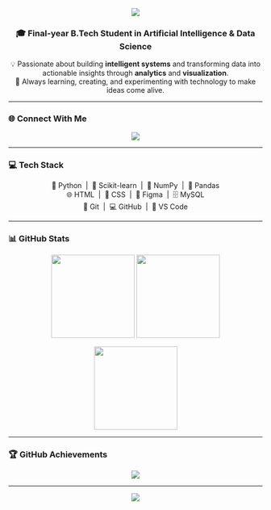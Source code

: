 <!-- 🌟 HEADER -->
<p align="center">
  <img src="https://capsule-render.vercel.app/api?type=waving&color=9932CC&height=150&section=header&text=Hey%20there!%20I'm%20Joann%20Jibin%20👋&fontSize=28&fontColor=fff&animation=fadeIn&fontAlignY=40" />
</p>

<h3 align="center">🎓 Final-year B.Tech Student in Artificial Intelligence & Data Science</h3>

<p align="center">
  💡 Passionate about building <strong>intelligent systems</strong> and transforming data into actionable insights through <strong>analytics</strong> and <strong>visualization</strong>.<br>
  🚀 Always learning, creating, and experimenting with technology to make ideas come alive.
</p>


---

### 🌐 Connect With Me
<p align="center">
  <a href="https://linkedin.com/in/joann-jibin" target="_blank">
    <img src="https://img.shields.io/badge/LinkedIn-0A66C2?style=for-the-badge&logo=linkedin&logoColor=white"/>
  </a>
</p>


---

### 💻 Tech Stack
<p align="center">
  🐍 Python &nbsp;|&nbsp; 🤖 Scikit-learn &nbsp;|&nbsp; 🔢 NumPy &nbsp;|&nbsp; 🧮 Pandas <br>
  🌐 HTML &nbsp;|&nbsp; 🎨 CSS &nbsp;|&nbsp; 🧠 Figma &nbsp;|&nbsp; 🗄️ MySQL <br>
  🧰 Git &nbsp;|&nbsp; 💻 GitHub &nbsp;|&nbsp; 🧾 VS Code
</p>


---

### 📊 GitHub Stats
<p align="center">
  <img 
    src="https://github-readme-stats.vercel.app/api?username=JoannJibin&show_icons=true&theme=default&count_private=true&hide_border=false&bg_color=ffffff&title_color=6A0DAD&text_color=000000&icon_color=4169E1" 
    height="165">
  <img 
    src="https://github-readme-streak-stats.herokuapp.com/?user=JoannJibin&theme=default&hide_border=false&background=ffffff&ring=6A0DAD&fire=FFD700&currStreakLabel=4169E1&sideNums=000000&sideLabels=000000" 
    height="165">
</p>

<p align="center">
  <img 
    src="https://github-readme-stats.vercel.app/api/top-langs/?username=JoannJibin&layout=compact&hide_border=false&bg_color=ffffff&title_color=6A0DAD&text_color=000000" 
    height="165">
</p>


---

### 🏆 GitHub Achievements
<p align="center">
  <img 
    src="https://github-profile-trophy.vercel.app/?username=JoannJibin&theme=flat&no-frame=false&row=1&margin-w=10&title=6A0DAD&text=000000&bg=ffffff">
</p>

---
<p align="center">
  <img src="https://capsule-render.vercel.app/api?type=waving&color=0000CD&height=120&section=footer&text=⭐️%20Code.%20Create.%20Visualize.%20Repeat.%20⭐️&fontSize=28&fontColor=ffffff&animation=fadeIn&fontAlignY=80" />
</p>


